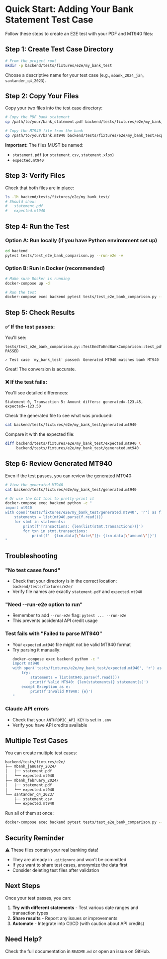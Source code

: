# Quick Start: Adding Your Bank Statement Test Case

Follow these steps to create an E2E test with your PDF and MT940 files:

## Step 1: Create Test Case Directory

```bash
# From the project root
mkdir -p backend/tests/fixtures/e2e/my_bank_test
```

Choose a descriptive name for your test case (e.g., `mbank_2024_jan`, `santander_q4_2023`).

## Step 2: Copy Your Files

Copy your two files into the test case directory:

```bash
# Copy the PDF bank statement
cp /path/to/your/bank_statement.pdf backend/tests/fixtures/e2e/my_bank_test/statement.pdf

# Copy the MT940 file from the bank
cp /path/to/your/bank.mt940 backend/tests/fixtures/e2e/my_bank_test/expected.mt940
```

**Important:** The files MUST be named:
- `statement.pdf` (or `statement.csv`, `statement.xlsx`)
- `expected.mt940`

## Step 3: Verify Files

Check that both files are in place:

```bash
ls -lh backend/tests/fixtures/e2e/my_bank_test/
# Should show:
#   statement.pdf
#   expected.mt940
```

## Step 4: Run the Test

### Option A: Run locally (if you have Python environment set up)

```bash
cd backend
pytest tests/test_e2e_bank_comparison.py --run-e2e -v
```

### Option B: Run in Docker (recommended)

```bash
# Make sure Docker is running
docker-compose up -d

# Run the test
docker-compose exec backend pytest tests/test_e2e_bank_comparison.py --run-e2e -v
```

## Step 5: Check Results

### ✅ If the test passes:

You'll see:
```
tests/test_e2e_bank_comparison.py::TestEndToEndBankComparison::test_pdf_to_mt940_matches_bank[my_bank_test] PASSED

✓ Test case 'my_bank_test' passed: Generated MT940 matches bank MT940
```

Great! The conversion is accurate.

### ❌ If the test fails:

You'll see detailed differences:
```
Statement 0, Transaction 5: Amount differs: generated=-123.45, expected=-123.50
```

Check the generated file to see what was produced:
```bash
cat backend/tests/fixtures/e2e/my_bank_test/generated.mt940
```

Compare it with the expected file:
```bash
diff backend/tests/fixtures/e2e/my_bank_test/expected.mt940 \
     backend/tests/fixtures/e2e/my_bank_test/generated.mt940
```

## Step 6: Review Generated MT940

Even if the test passes, you can review the generated MT940:

```bash
# View the generated MT940
cat backend/tests/fixtures/e2e/my_bank_test/generated.mt940

# Or use the CLI tool to pretty-print it
docker-compose exec backend python -c "
import mt940
with open('tests/fixtures/e2e/my_bank_test/generated.mt940', 'r') as f:
    statements = list(mt940.parse(f.read()))
    for stmt in statements:
        print(f'Transactions: {len(list(stmt.transactions))}')
        for txn in stmt.transactions:
            print(f'  {txn.data[\"date\"]}: {txn.data[\"amount\"]}')
"
```

## Troubleshooting

### "No test cases found"
- Check that your directory is in the correct location: `backend/tests/fixtures/e2e/`
- Verify file names are exactly `statement.pdf` and `expected.mt940`

### "Need --run-e2e option to run"
- Remember to add `--run-e2e` flag: `pytest ... --run-e2e`
- This prevents accidental API credit usage

### Test fails with "Failed to parse MT940"
- Your `expected.mt940` file might not be valid MT940 format
- Try parsing it manually:
  ```bash
  docker-compose exec backend python -c "
  import mt940
  with open('tests/fixtures/e2e/my_bank_test/expected.mt940', 'r') as f:
      try:
          statements = list(mt940.parse(f.read()))
          print(f'Valid MT940: {len(statements)} statement(s)')
      except Exception as e:
          print(f'Invalid MT940: {e}')
  "
  ```

### Claude API errors
- Check that your `ANTHROPIC_API_KEY` is set in `.env`
- Verify you have API credits available

## Multiple Test Cases

You can create multiple test cases:

```bash
backend/tests/fixtures/e2e/
├── mbank_january_2024/
│   ├── statement.pdf
│   └── expected.mt940
├── mbank_february_2024/
│   ├── statement.pdf
│   └── expected.mt940
└── santander_q4_2023/
    ├── statement.csv
    └── expected.mt940
```

Run all of them at once:
```bash
docker-compose exec backend pytest tests/test_e2e_bank_comparison.py --run-e2e -v
```

## Security Reminder

⚠️ These files contain your real banking data!

- They are already in `.gitignore` and won't be committed
- If you want to share test cases, anonymize the data first
- Consider deleting test files after validation

## Next Steps

Once your test passes, you can:

1. **Try with different statements** - Test various date ranges and transaction types
2. **Share results** - Report any issues or improvements
3. **Automate** - Integrate into CI/CD (with caution about API credits)

## Need Help?

Check the full documentation in `README.md` or open an issue on GitHub.
